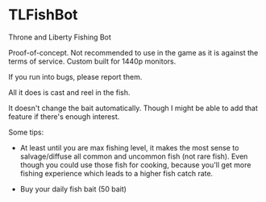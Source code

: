 # TLFishBot

Throne and Liberty Fishing Bot

Proof-of-concept. Not recommended to use in the game as it is against the terms of service. Custom built for 1440p monitors.

If you run into bugs, please report them.

All it does is cast and reel in the fish.

It doesn't change the bait automatically. Though I might be able to add that feature if there's enough interest.

Some tips:

- At least until you are max fishing level, it makes the most sense to salvage/diffuse all common and uncommon fish (not rare fish). Even though you could use those fish for cooking, because you'll get more fishing experience which leads to a higher fish catch rate.

- Buy your daily fish bait (50 bait)

